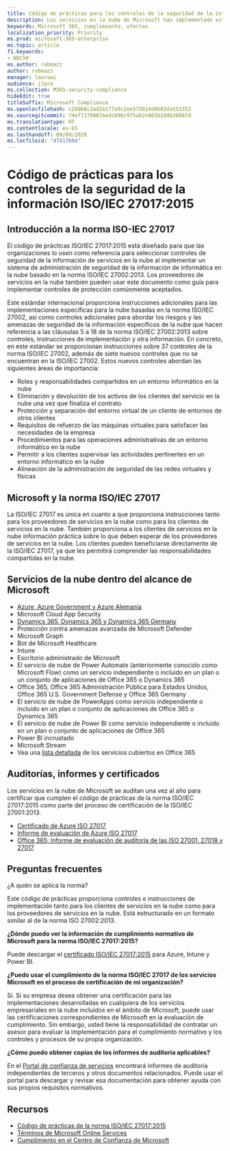 ```yaml
---
title: Código de prácticas para los controles de la seguridad de la información ISO/IEC 27017:2015
description: Los servicios en la nube de Microsoft han implementado este código de prácticas para los controles de seguridad de la información.
keywords: Microsoft 365, cumplimiento, ofertas
localization_priority: Priority
ms.prod: microsoft-365-enterprise
ms.topic: article
f1.keywords:
- NOCSH
ms.author: robmazz
author: robmazz
manager: laurawi
audience: itpro
ms.collection: M365-security-compliance
hideEdit: true
titleSuffix: Microsoft Compliance
ms.openlocfilehash: c289b8c3ad2e177a9c2ee575014d8682da553352
ms.sourcegitcommit: 74ef7179887eedc696c975a82c865b2d4b3808fd
ms.translationtype: HT
ms.contentlocale: es-ES
ms.lasthandoff: 09/09/2020
ms.locfileid: "47417694"
---
```

# <a name="isoiec-270172015-code-of-practice-for-information-security-controls"></a>Código de prácticas para los controles de la seguridad de la información ISO/IEC 27017:2015

## <a name="iso-iec-27017-overview"></a>Introducción a la norma ISO-IEC 27017

El código de prácticas ISO/IEC 27017:2015 está diseñado para que las organizaciones lo usen como referencia para seleccionar controles de seguridad de la información de servicios en la nube al implementar un sistema de administración de seguridad de la información de informática en la nube basado en la norma ISO/IEC 27002:2013. Los proveedores de servicios en la nube también pueden usar este documento como guía para implementar controles de protección comúnmente aceptados.

Este estándar internacional proporciona instrucciones adicionales para las implementaciones específicas para la nube basadas en la norma ISO/IEC 27002, así como controles adicionales para abordar los riesgos y las amenazas de seguridad de la información específicos de la nube que hacen referencia a las cláusulas 5 a 18 de la norma ISO/IEC 27002:2013 sobre controles, instrucciones de implementación y otra información. En concreto, en este estándar se proporcionan instrucciones sobre 37 controles de la norma ISO/IEC 27002, además de siete nuevos controles que no se encuentran en la ISO/IEC 27002. Estos nuevos controles abordan las siguientes áreas de importancia:

- Roles y responsabilidades compartidos en un entorno informático en la nube
- Eliminación y devolución de los activos de los clientes del servicio en la nube una vez que finaliza el contrato
- Protección y separación del entorno virtual de un cliente de entornos de otros clientes
- Requisitos de refuerzo de las máquinas virtuales para satisfacer las necesidades de la empresa
- Procedimientos para las operaciones administrativas de un entorno informático en la nube
- Permitir a los clientes supervisar las actividades pertinentes en un entorno informático en la nube
- Alineación de la administración de seguridad de las redes virtuales y físicas

## <a name="microsoft-and-isoiec-27017"></a>Microsoft y la norma ISO/IEC 27017

La ISO/IEC 27017 es única en cuanto a que proporciona instrucciones tanto para los proveedores de servicios en la nube como para los clientes de servicios en la nube. También proporciona a los clientes de servicios en la nube información práctica sobre lo que deben esperar de los proveedores de servicios en la nube. Los clientes pueden beneficiarse directamente de la ISO/IEC 27017, ya que les permitirá comprender las responsabilidades compartidas en la nube.

## <a name="microsoft-in-scope-cloud-services"></a>Servicios de la nube dentro del alcance de Microsoft

- [Azure, Azure Government y Azure Alemania](https://aka.ms/AzureCompliance)
- Microsoft Cloud App Security
- [Dynamics 365, Dynamics 365 y Dynamics 365 Germany](https://aka.ms/d365-compliance-list)
- Protección contra amenazas avanzada de Microsoft Defender
- Microsoft Graph
- Bot de Microsoft Healthcare
- Intune
- Escritorio administrado de Microsoft
- El servicio de nube de Power Automate (anteriormente conocido como Microsoft Flow) como un servicio independiente o incluido en un plan o un conjunto de aplicaciones de Office 365 o Dynamics 365
- Office 365, Office 365 Administración Pública para Estados Unidos, Office 365 U.S. Government Defense y Office 365 Germany
- El servicio de nube de PowerApps como servicio independiente o incluido en un plan o conjunto de aplicaciones de Office 365 o Dynamics 365
- El servicio de nube de Power BI como servicio independiente o incluido en un plan o conjunto de aplicaciones de Office 365
- Power BI incrustado
- Microsoft Stream
- Vea una [lista detallada](https://go.microsoft.com/fwlink/p/?linkid=2077751) de los servicios cubiertos en Office 365

## <a name="audits-reports-and-certificates"></a>Auditorías, informes y certificados

Los servicios en la nube de Microsoft se auditan una vez al año para certificar que cumplen el código de prácticas de la norma ISO/IEC 27017:2015 como parte del proceso de certificación de la ISO/IEC 27001:2013.

- [Certificado de Azure ISO 27017](https://aka.ms/azureiso27017cert)
- [Informe de evaluación de Azure ISO 27017](https://aka.ms/azureiso27017report)
- [Office 365: Informe de evaluación de auditoría de las ISO 27001, 27018 y 27017](https://aka.ms/o365isoreport)

## <a name="frequently-asked-questions"></a>Preguntas frecuentes

¿A quién se aplica la norma?

Este código de prácticas proporciona controles e instrucciones de implementación tanto para los clientes de servicios en la nube como para los proveedores de servicios en la nube. Está estructurado en un formato similar al de la norma ISO 27002:2013.

**¿Dónde puedo ver la información de cumplimiento normativo de Microsoft para la norma ISO/IEC 27017:2015?**

Puede descargar el [certificado ISO/IEC 27017:2015](https://aka.ms/azureiso27017) para Azure, Intune y Power BI.

**¿Puedo usar el cumplimiento de la norma ISO/IEC 27017 de los servicios Microsoft en el proceso de certificación de mi organización?**

Sí. Si su empresa desea obtener una certificación para las implementaciones desarrolladas en cualquiera de los servicios empresariales en la nube incluidos en el ámbito de Microsoft, puede usar las certificaciones correspondientes de Microsoft en la evaluación de cumplimiento. Sin embargo, usted tiene la responsabilidad de contratar un asesor para evaluar la implementación para el cumplimiento normativo y los controles y procesos de su propia organización.

**¿Cómo puedo obtener copias de los informes de auditoría aplicables?**

En el [Portal de confianza de servicios](https://aka.ms/stphelp) encontrará informes de auditoría independientes de terceros y otros documentos relacionados. Puede usar el portal para descargar y revisar esa documentación para obtener ayuda con sus propios requisitos normativos.

## <a name="resources"></a>Recursos

- [Código de prácticas de la norma ISO/IEC 27017:2015](https://www.iso.org/iso/iso_catalogue/catalogue_tc/catalogue_detail.htm?csnumber=43757)
- [Términos de Microsoft Online Services](https://aka.ms/Online-Services-Terms)
- [Cumplimiento en el Centro de Confianza de Microsoft](https://www.microsoft.com/trust-center/compliance/compliance-overview)
